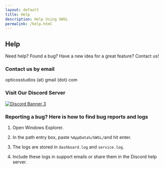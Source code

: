 ```yaml
---
layout: default
title: Help
description: Help Using GWSL
permalink: /help.html
---
```


## Help

Need help? Found a bug? Have a new idea for a great feature? Contact us!

### Contact us by email

opticosstudios (at) gmail (dot) com

### Visit Our Discord Server

[![Discord Banner 3](https://discord.com/api/guilds/618185330289541130/widget.png?style=banner3)](https://discord.gg/VkvNgkH)


### Reporting a bug? Here is how to find bug reports and logs

1.  Open Windows Explorer.

2.  In the path entry box, paste ```%AppData%/GWSL/```and hit enter.

3.  The logs are stored in ```dashboard.log``` and ```service.log```.

4.  Include these logs in support emails or share them in the Discord help server.


